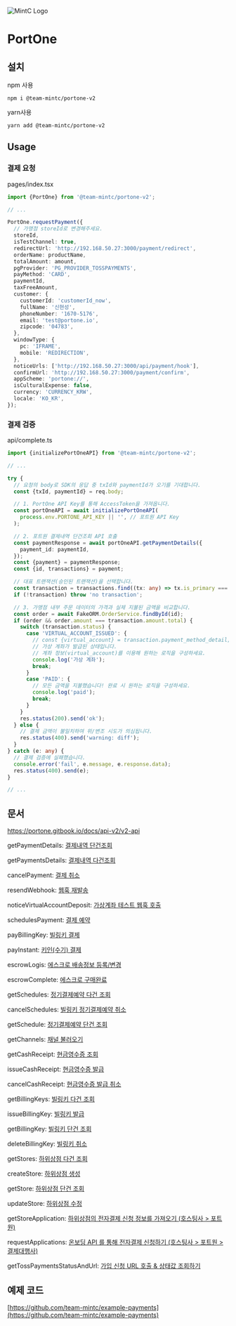 ![MintC Logo](https://user-images.githubusercontent.com/5517346/236246009-1621709d-3182-4462-a060-dcf417361294.png)

# PortOne

## 설치

npm 사용
```
npm i @team-mintc/portone-v2
```

yarn사용
```
yarn add @team-mintc/portone-v2
```

## Usage

### 결제 요청

pages/index.tsx
```typescript
import {PortOne} from '@team-mintc/portone-v2';

// ...

PortOne.requestPayment({
  // 가맹점 storeId로 변경해주세요.
  storeId,
  isTestChannel: true,
  redirectUrl: 'http://192.168.50.27:3000/payment/redirect',
  orderName: productName,
  totalAmount: amount,
  pgProvider: 'PG_PROVIDER_TOSSPAYMENTS',
  payMethod: 'CARD',
  paymentId,
  taxFreeAmount,
  customer: {
    customerId: 'customerId_now',
    fullName: '신현성',
    phoneNumber: '1670-5176',
    email: 'test@portone.io',
    zipcode: '04783',
  },
  windowType: {
    pc: 'IFRAME',
    mobile: 'REDIRECTION',
  },
  noticeUrls: ['http://192.168.50.27:3000/api/payment/hook'],
  confirmUrl: 'http://192.168.50.27:3000/payment/confirm',
  appScheme: 'portone://',
  isCulturalExpense: false,
  currency: 'CURRENCY_KRW',
  locale: 'KO_KR',
});
```

### 결제 검증
api/complete.ts
```typescript
import {initializePortOneAPI} from '@team-mintc/portone-v2';

// ...

try {
  // 요청의 body로 SDK의 응답 중 txId와 paymentId가 오기를 기대합니다.
  const {txId, paymentId} = req.body;

  // 1. PortOne API Key를 통해 AccessToken을 가져옵니다.
  const portOneAPI = await initializePortOneAPI(
    process.env.PORTONE_API_KEY || '', // 포트원 API Key
  );

  // 2. 포트원 결제내역 단건조회 API 호출
  const paymentResponse = await portOneAPI.getPaymentDetails({
    payment_id: paymentId,
  });
  const {payment} = paymentResponse;
  const {id, transactions} = payment;

  // 대표 트랜잭션(승인된 트랜잭션)을 선택합니다.
  const transaction = transactions.find((tx: any) => tx.is_primary === true);
  if (!transaction) throw 'no transaction';

  // 3. 가맹점 내부 주문 데이터의 가격과 실제 지불된 금액을 비교합니다.
  const order = await FakeORM.OrderService.findById(id);
  if (order && order.amount === transaction.amount.total) {
    switch (transaction.status) {
      case 'VIRTUAL_ACCOUNT_ISSUED': {
        // const {virtual_account} = transaction.payment_method_detail;
        // 가상 계좌가 발급된 상태입니다.
        // 계좌 정보(virtual_account)를 이용해 원하는 로직을 구성하세요.
        console.log('가상 계좌');
        break;
      }
      case 'PAID': {
        // 모든 금액을 지불했습니다! 완료 시 원하는 로직을 구성하세요.
        console.log('paid');
        break;
      }
    }
    res.status(200).send('ok');
  } else {
    // 결제 금액이 불일치하여 위/변조 시도가 의심됩니다.
    res.status(400).send('warning: diff');
  }
} catch (e: any) {
  // 결제 검증에 실패했습니다.
  console.error('fail', e.message, e.response.data);
  res.status(400).send(e);
}

// ...
```


## 문서
https://portone.gitbook.io/docs/api-v2/v2-api

getPaymentDetails: [결제내역 단건조회](https://portone.gitbook.io/docs/api-v2/payment#undefined-1)

getPaymentsDetails: [결제내역 다건조회](https://portone.gitbook.io/docs/api-v2/payment#undefined-8)

cancelPayment: [결제 취소](https://portone.gitbook.io/docs/api-v2/payment#undefined-22)

resendWebhook: [웹훅 재발송](https://portone.gitbook.io/docs/api-v2/payment#undefined-32)

noticeVirtualAccountDeposit: [가상계좌 테스트 웹훅 호출](https://portone.gitbook.io/docs/api-v2/payment#undefined-40)

schedulesPayment: [결제 예약](https://portone.gitbook.io/docs/api-v2/payment#undefined-49)

payBillingKey: [빌링키 결제](https://portone.gitbook.io/docs/api-v2/payment#undefined-59)

payInstant: [키인(수기) 결제](https://portone.gitbook.io/docs/api-v2/payment#undefined-69)

escrowLogis: [에스크로 배송정보 등록/변경](https://portone.gitbook.io/docs/api-v2/payment#undefined-81)

escrowComplete: [에스크로 구매완료](https://portone.gitbook.io/docs/api-v2/payment#undefined-91)

getSchedules: [정기결제예약 다건 조회](https://portone.gitbook.io/docs/api-v2/schedule#undefined)

cancelSchedules: [빌링키 정기결제예약 취소](https://portone.gitbook.io/docs/api-v2/schedule#undefined-5)

getSchedule: [정기결제예약 단건 조회](https://portone.gitbook.io/docs/api-v2/schedule#undefined-11)

getChannels: [채널 불러오기](https://portone.gitbook.io/docs/api-v2/channel#undefined)

getCashReceipt: [현금영수증 조회](https://portone.gitbook.io/docs/api-v2/cash_receipt#undefined)

issueCashReceipt: [현금영수증 발급](https://portone.gitbook.io/docs/api-v2/cash_receipt#undefined-6)

cancelCashReceipt: [현금영수증 발급 취소](https://portone.gitbook.io/docs/api-v2/cash_receipt#undefined-15)

getBillingKeys: [빌링키 다건 조회](https://portone.gitbook.io/docs/api-v2/billing_key#undefined-1)

issueBillingKey: [빌링키 발급](https://portone.gitbook.io/docs/api-v2/billing_key#undefined-7)

getBillingKey: [빌링키 단건 조회](https://portone.gitbook.io/docs/api-v2/billing_key#undefined-18)

deleteBillingKey: [빌링키 취소](https://portone.gitbook.io/docs/api-v2/billing_key#undefined-25)

getStores: [하위상점 다건 조회](https://portone.gitbook.io/docs/api-v2/store#undefined-1)

createStore: [하위상점 생성](https://portone.gitbook.io/docs/api-v2/store#undefined-8)

getStore: [하위상점 단건 조회](https://portone.gitbook.io/docs/api-v2/store#undefined-17)

updateStore: [하위상점 수정](https://portone.gitbook.io/docs/api-v2/store#undefined-25)

getStoreApplication: [하위상점의 전자결제 신청 정보를 가져오기 (호스팅사 > 포트원)](https://portone.gitbook.io/docs/api-v2/applications#greater-than-1)

requestApplications: [온보딩 API 를 통해 전자결제 신청하기 (호스팅사 > 포트원 > 결제대행사)](https://portone.gitbook.io/docs/api-v2/applications#api-greater-than-greater-than-1)

getTossPaymentsStatusAndUrl: [가입 신청 URL 호출 & 상태값 조회하기](https://portone.gitbook.io/docs/api-v2/applications#url-and-1)

## 예제 코드

[https://github.com/team-mintc/example-payments](https://github.com/team-mintc/example-payments)
